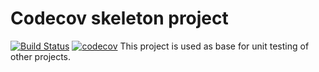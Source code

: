 # Codecov skeleton project
[![Build Status](https://travis-ci.org/IWillFindYou/codecov.svg?branch=master)](https://travis-ci.org/IWillFindYou/codecov)
[![codecov](https://codecov.io/gh/IWillFindYou/codecov/branch/master/graph/badge.svg)](https://codecov.io/gh/IWillFindYou/codecov)
This project is used as base for unit testing of other projects.